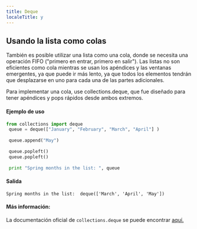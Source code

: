 ```yaml
---
title: Deque
localeTitle: y
---
```

## Usando la lista como colas

También es posible utilizar una lista como una cola, donde se necesita una operación FIFO ("primero en entrar, primero en salir"). Las listas no son eficientes como cola mientras se usan los apéndices y las ventanas emergentes, ya que puede ir más lento, ya que todos los elementos tendrán que desplazarse en uno para cada una de las partes adicionales.

Para implementar una cola, use collections.deque, que fue diseñado para tener apéndices y pops rápidos desde ambos extremos.

#### Ejemplo de uso

```py
from collections import deque 
 queue = deque(["January", "February", "March", "April"] ) 
 
 queue.append("May") 
 
 queue.popleft() 
 queue.popleft() 
 
 print "Spring months in the list: ", queue 
```

#### Salida
```
Spring months in the list:  deque(['March', 'April', 'May']) 
```

#### Más información:

La documentación oficial de `collections.deque` se puede encontrar [aquí.](https://docs.python.org/3/library/collections.html#collections.deque)